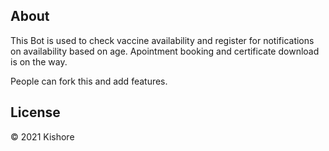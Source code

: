 ## About
This Bot is used to check vaccine availability and register for notifications on availability based on age.
Apointment booking and certificate download is on the way.

People can fork this and add features.
## License
© 2021 Kishore
